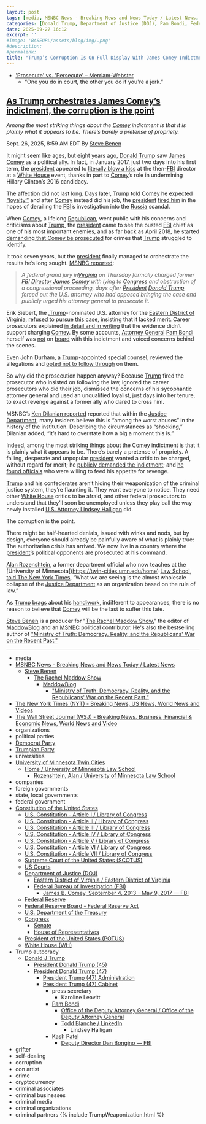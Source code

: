 ```yaml
---
layout: post
tags: [media, MSNBC News - Breaking News and News Today / Latest News, Steve Benen, The Rachel Maddow Show, MaddowBlog, “Ministry of Truth –  Democracy Reality and the Republicans’ War on the Recent Past.”, The New York Times (NYT) - Breaking News US News World News and Videos, The Wall Street Journal (WSJ) - Breaking News Business Financial & Economic News World News and Video, organizations, political parties, Democrat Party, Trumpian Party, universities, University of Minnesota Twin Cities, Home / University of Minnesota Law School, Rozenshtein Alan / University of Minnesota Law School, companies, foreign governments, state local governments, federal government, Constitution of the United States, U.S. Constitution - Article I / Library of Congress, U.S. Constitution - Article II / Library of Congress, U.S. Constitution - Article III / Library of Congress, U.S. Constitution - Article IV / Library of Congress, U.S. Constitution - Article V / Library of Congress, U.S. Constitution - Article VI / Library of Congress, U.S. Constitution - Article VII / Library of Congress, Supreme Court of the United States (SCOTUS), US Courts, Department of Justice (DOJ), Eastern District of Virginia / Eastern District of Virginia, Federal Bureau of Investigation (FBI), James Comey, Federal Reserve, Federal Reserve Board - Federal Reserve Act, U.S. Department of the Treasury, Congress, Senate, House of Representatives, President of the United States (POTUS), White House (WH), Trump autocracy, Donald J Trump, President Donald Trump (45), President Donald Trump (47), President Trump (47) Administration, President Trump (47) Cabinet, press secretary, Karoline Leavitt, Pam Bondi, Office of the Deputy Attorney General / Office of the Deputy Attorney General, Todd Blanche / LinkedIn, Lindsey Halligan, Kash Patel, Deputy Director Dan Bongino — FBI, grifter, self-dealing, corruption, con artist, crime, cryptocurrency, criminal associates, criminal businesses, criminal media, criminal organizations, criminal partners]
categories: [Donald Trump, Department of Justice (DOJ), Pam Bondi, Federal Bureau of Investigation (FBI), James Comey, weaponization]
date: 2025-09-27 16:12
excerpt: ''
#image: 'BASEURL/assets/blog/img/.png'
#description:
#permalink:
title: "Trump’s Corruption Is On Full Display With James Comey Indictment"
---
```


- ['Prosecute' vs. 'Persecute' – Merriam-Webster](https://www.merriam-webster.com/grammar/prosecuted-vs-persecuted-usage)
    - “One you do in court, the other you do if you're a jerk.”

## [As Trump orchestrates James Comey’s indictment, the corruption is the point](https://www.msnbc.com/rachel-maddow-show/maddowblog/trump-orchestrates-james-comey-indictment-fbi-justice-corruption-rcna233857)

*Among the most striking things about the [Comey](https://www.fbi.gov/history/directors/james-b-comey) indictment is that it is plainly what it appears to be. There’s barely a pretense of propriety.*

Sept. 26, 2025, 8:59 AM EDT
By [Steve Benen](https://www.msnbc.com/author/steve-benen-ncpn433601)

It might seem like ages, but eight years ago, [Donald Trump](https://www.donaldjtrump.com/) saw [James Comey](https://www.fbi.gov/history/directors/james-b-comey) as a political ally. In fact, in January 2017, just two days into his first term, the [president](https://www.whitehouse.gov/) appeared to [literally blow a kiss](https://www.msnbc.com/rachel-maddow-show/trump-thanks-the-fbi-director-accused-helping-his-campaign-msna946586) at the then-[FBI](https://www.fbi.gov/) director at a [White House](https://www.whitehouse.gov/) event, thanks in part to [Comey](https://www.fbi.gov/history/directors/james-b-comey)’s role in undermining Hillary Clinton’s 2016 candidacy.

The affection did not last long. Days later, [Trump](https://www.donaldjtrump.com/) told [Comey](https://www.fbi.gov/history/directors/james-b-comey) he [expected “loyalty,”](https://www.msnbc.com/rachel-maddow-show/comey-says-trump-demanded-loyalty-private-meeting-msna994436) and after [Comey](https://www.fbi.gov/history/directors/james-b-comey) instead did his job, the [president](https://www.whitehouse.gov/) [fired him](https://www.msnbc.com/rachel-maddow-show/maddowblog/trump-says-bit-too-much-about-james-comey-s-fbi-n1285383) in the hopes of derailing the [FBI](https://www.fbi.gov/)’s investigation into the [Russia](http://government.ru/) scandal.

When [Comey](https://www.fbi.gov/history/directors/james-b-comey), a lifelong [Republican](https://www.gop.com/), went public with his concerns and criticisms about [Trump](https://www.donaldjtrump.com/), the [president](https://www.whitehouse.gov/) came to see the ousted [FBI](https://www.fbi.gov/) chief as one of his most important enemies, and as far back as April 2018, he started [demanding that Comey be prosecuted](https://www.msnbc.com/rachel-maddow-show/trump-says-comey-slime-ball-calls-his-criminal-prosecution-msna1089946) for crimes that [Trump](https://www.donaldjtrump.com/) struggled to identify.

It took seven years, but the [president](https://www.whitehouse.gov/) finally managed to orchestrate the results he’s long sought. [MSNBC reported](https://www.msnbc.com/msnbc/news/james-comey-indictment-congress-fbi-director-rcna233691):

> *A federal grand jury in[Virginia](https://www.virginia.gov/) on Thursday formally charged former [FBI](https://www.fbi.gov/) [Director James Comey](https://www.fbi.gov/history/directors/james-b-comey) with lying to [Congress](https://www.congress.gov/) and obstruction of a congressional proceeding, days after [President](https://www.whitehouse.gov/) [Donald Trump](https://www.donaldjtrump.com/) forced out the U.S. attorney who had opposed bringing the case and publicly urged his attorney general to prosecute it.*

Erik Siebert, the [.Trump](https://www.donaldjtrump.com/)-nominated U.S. attorney for the [Eastern District of Virginia](https://www.justice.gov/usao-edva), [refused to pursue this case](https://www.msnbc.com/rachel-maddow-show/maddowblog/forcing-disobedient-prosecutor-trumps-new-nominee-makes-matters-worse-rcna232922), insisting that it lacked merit. Career prosecutors explained [in detail and in writing](https://www.msnbc.com/msnbc/news/former-fbi-director-james-comey-facing-imminent-indictment-threat-rcna233539) that the evidence didn’t support charging [Comey](https://www.fbi.gov/history/directors/james-b-comey). By some accounts, [Attorney General](https://www.justice.gov/) [Pam Bondi](https://www.justice.gov/ag/staff-profile/meet-attorney-general) herself was [not](https://www.wsj.com/us-news/law/justice-department-officials-race-to-charge-james-comey-as-deadline-looms-4da7c71f?mod=hp_lead_pos2) on [board](https://politicalwire.com/2025/09/25/pam-bondi-has-concerns-over-indicting-james-comey/) with this indictment and voiced concerns behind the scenes.

Even John Durham, a [Trump](https://www.donaldjtrump.com/)-appointed special counsel, reviewed the allegations and [opted not to follow through](https://www.msnbc.com/msnbc/news/james-comey-indictment-congress-fbi-director-rcna233691) on them.

So why did the prosecution happen anyway? Because [Trump](https://www.donaldjtrump.com/) fired the prosecutor who insisted on following the law, ignored the career prosecutors who did their job, dismissed the concerns of his sycophantic attorney general and used an unqualified loyalist, just days into her tenure, to exact revenge against a former ally who dared to cross him.

MSNBC’s [Ken Dilanian reported](https://x.com/DilanianMSNBC/status/1971353961375596668) reported that within the [Justice Department](https://www.justice.gov/), many insiders believe this is “among the worst abuses” in the history of the institution. Describing the circumstances as “shocking,” Dilanian added, “It’s hard to overstate how a big a moment this is.”

Indeed, among the most striking things about the [Comey](https://www.fbi.gov/history/directors/james-b-comey) indictment is that it is plainly what it appears to be. There’s barely a pretense of propriety. A failing, desperate and unpopular [president](https://www.whitehouse.gov/) wanted a critic to be charged, without regard for merit; he [publicly demanded the indictment](https://www.msnbc.com/rachel-maddow-show/maddowblog/trumps-directive-ag-bondi-seen-impeachment-level-scandal-rcna232888); and [he found officials](https://www.msnbc.com/rachel-maddow-show/maddowblog/white-house-lawyer-takes-key-prosecutors-office-scandalous-circumstanc-rcna233233) who were willing to feed his appetite for revenge.

[Trump](https://www.donaldjtrump.com/) and his confederates aren’t hiding their weaponization of the criminal justice system, they’re flaunting it. They want everyone to notice. They need other [White House](https://www.whitehouse.gov/) critics to be afraid, and other federal prosecutors to understand that they’ll soon be unemployed unless they play ball the way newly installed [U.S. Attorney Lindsey Halligan](https://www.justice.gov/usao-edva) did.

The corruption is the point.

There might be half-hearted denials, issued with winks and nods, but by design, everyone should already be painfully aware of what is plainly true: The authoritarian crisis has arrived. We now live in a country where the [president](https://www.whitehouse.gov/)’s political opponents are prosecuted at his command.

[Alan Rozenshtein](https://law.umn.edu/profiles/alan-rozenshtein), a former department official who now teaches at the [University of Minnesota[(https://twin-cities.umn.edu/home) [Law School](https://law.umn.edu/), [told The New York Times](https://www.nytimes.com/2025/09/25/us/politics/trump-retribution-comey-indictment.html), “What we are seeing is the almost wholesale collapse of the [Justice Department](https://www.justice.gov/) as an organization based on the rule of law.”

As [Trump](https://www.donaldjtrump.com/) [brags](https://truthsocial.com/@realDonaldTrump/posts/115267513846352215) about his [handiwork](https://truthsocial.com/@realDonaldTrump/115270236987768479), indifferent to appearances, there is no reason to believe that [Comey](https://www.fbi.gov/history/directors/james-b-comey) will be the last to suffer this fate.

[Steve Benen](https://www.msnbc.com/author/steve-benen-ncpn433601) is a producer for "[The Rachel Maddow Show](https://www.msnbc.com/rachel-maddow-show)," the editor of [MaddowBlog](https://www.msnbc.com/rachel-maddow-show) and an [MSNBC](https://www.msnbc.com/) political contributor. He's also the bestselling author of ["Ministry of Truth: Democracy, Reality, and the Republicans' War on the Recent Past."](https://www.harpercollins.com/products/ministry-of-truth-steve-benen)

----
- media
- [MSNBC News - Breaking News and News Today / Latest News](https://www.msnbc.com/)
    - [Steve Benen](https://www.msnbc.com/author/steve-benen-ncpn433601)
        - [The Rachel Maddow Show](https://www.msnbc.com/rachel-maddow-show)
            - [MaddowBlog](https://www.msnbc.com/rachel-maddow-show)
                - ["Ministry of Truth: Democracy, Reality, and the Republicans' War on the Recent Past."](https://www.harpercollins.com/products/ministry-of-truth-steve-benen)
- [The New York Times (NYT) - Breaking News, US News, World News and Videos](https://www.nytimes.com/)
- [The Wall Street Journal (WSJ) - Breaking News, Business, Financial & Economic News, World News and Video](https://www.wsj.com/)
- organizations
- political parties
- [Democrat Party](https://www.democrats.org/)
- [Trumpian Party](https://www.gop.com/)
- universities
- [University of Minnesota Twin Cities](https://twin-cities.umn.edu/home)
    - [Home / University of Minnesota Law School](https://law.umn.edu/)
        - [Rozenshtein, Alan / University of Minnesota Law School](https://law.umn.edu/profiles/alan-rozenshtein)
- companies
- foreign governments
- state, local governments 
- federal government
- [Constitution of the United States](https://constitution.congress.gov/constitution/)
    - [U.S. Constitution - Article I / Library of Congress](https://constitution.congress.gov/constitution/article-1/)
    - [U.S. Constitution - Article II / Library of Congress](https://constitution.congress.gov/constitution/article-2/)
    - [U.S. Constitution - Article III / Library of Congress](https://constitution.congress.gov/constitution/article-3/)
    - [U.S. Constitution - Article IV / Library of Congress](https://constitution.congress.gov/constitution/article-4/)
    - [U.S. Constitution - Article V / Library of Congress](https://constitution.congress.gov/constitution/article-5/)
    - [U.S. Constitution - Article VI / Library of Congress](https://constitution.congress.gov/constitution/article-6/)
    - [U.S. Constitution - Article VII / Library of Congress](https://constitution.congress.gov/constitution/article-7/)
    - [Supreme Court of the United States (SCOTUS)](https://www.supremecourt.gov/)
    - [US Courts](https://www.uscourts.gov/)
    - [Department of Justice (DOJ)](https://www.justice.gov/)
        - [Eastern District of Virginia / Eastern District of Virginia](https://www.justice.gov/usao-edva)
        - [Federal Bureau of Investigation (FBI)](https://www.fbi.gov/)
            - [James B. Comey, September 4, 2013 - May 9, 2017 — FBI](https://www.fbi.gov/history/directors/james-b-comey)
    - [Federal Reserve](https;//www.federalreserve.gov/)
    - [Federal Reserve Board - Federal Reserve Act](https://www.federalreserve.gov/aboutthefed/fract.htm)
    - [U.S. Department of the Treasury](https://home.treasury.gov/)
    - [Congress](https://www.congress.gov/)
        - [Senate](https://www.senate.gov/)
        - [House of Representatives](https://www.house.gov/)
     - [President of the United States (POTUS)](https://www.whitehouse.gov/)
    - [White House (WH)](https://www.whitehouse.gov/)
- Trump autocracy
    - [Donald J Trump](https://www.donaldjtrump.com/)
        - [President Donald Trump (45)](https://trumpwhitehouse.archives.gov/)
        - [President Donald Trump (47)](https://www.whitehouse.gov/administration/donald-j-trump/)
            - [President Trump (47) Administration](https://www.whitehouse.gov/administration/)
            - [President Trump (47) Cabinet](https://www.whitehouse.gov/administration/the-cabinet/)
                - press secretary
                    - Karoline Leavitt
                - [Pam Bondi](https://www.justice.gov/ag/staff-profile/meet-attorney-general)
                    - [Office of the Deputy Attorney General / Office of the Deputy Attorney General](https://www.justice.gov/dag)
                    - [Todd Blanche / LinkedIn](https://www.linkedin.com/in/toddblanche/)
                        - Lindsey Halligan
                - [Kash Patel](https://www.fbi.gov/about/leadership-and-structure/director-patel)
                    - [Deputy Director Dan Bongino — FBI](https://www.fbi.gov/about/leadership-and-structure/deputy-director-dan-bongino)
- grifter
- self-dealing
- corruption
- con artist
- crime
- cryptocurrency
- criminal associates
- criminal businesses
- criminal media
- criminal organizations
- criminal partners
{% include TrumpWeaponization.html %}
